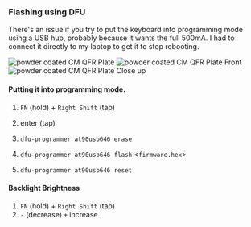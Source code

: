 ### Flashing using DFU

There's an issue if you try to put the keyboard into programming
mode using a USB hub, probably because it wants the full 500mA. I
had to connect it directly to my laptop to get it to stop rebooting.

![powder coated CM QFR Plate](https://i.imgur.com/sHWNMhU.jpg)
![powder coated CM QFR Plate Front](https://i.imgur.com/L7ItfiS.jpg)
![powder coated CM QFR Plate Close up](https://i.imgur.com/9hiMXo1.jpg)

#### Putting it into programming mode.

 1. `FN` (hold) + `Right Shift` (tap)
 1. enter (tap)

 1. `dfu-programmer at90usb646 erase`
 1. `dfu-programmer at90usb646 flash` &lt;`firmware.hex`&gt;
 1. `dfu-programmer at90usb646 reset`

#### Backlight Brightness

 1. `FN` (hold) + `Right Shift` (tap)
 1. `-` (decrease) `+` increase
